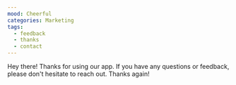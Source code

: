 ```yaml
---
mood: Cheerful
categories: Marketing
tags:
  - feedback
  - thanks
  - contact
---
```

Hey there! Thanks for using our app. If you have any questions or feedback, please don't hesitate to reach out. Thanks again!